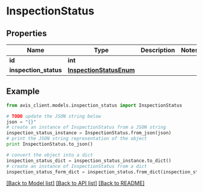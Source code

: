# InspectionStatus


## Properties

Name | Type | Description | Notes
------------ | ------------- | ------------- | -------------
**id** | **int** |  | 
**inspection_status** | [**InspectionStatusEnum**](InspectionStatusEnum.md) |  | 

## Example

```python
from avis_client.models.inspection_status import InspectionStatus

# TODO update the JSON string below
json = "{}"
# create an instance of InspectionStatus from a JSON string
inspection_status_instance = InspectionStatus.from_json(json)
# print the JSON string representation of the object
print InspectionStatus.to_json()

# convert the object into a dict
inspection_status_dict = inspection_status_instance.to_dict()
# create an instance of InspectionStatus from a dict
inspection_status_form_dict = inspection_status.from_dict(inspection_status_dict)
```
[[Back to Model list]](../README.md#documentation-for-models) [[Back to API list]](../README.md#documentation-for-api-endpoints) [[Back to README]](../README.md)


